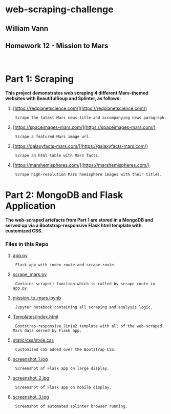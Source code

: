 # web-scraping-challenge

## William Vann
## Homework 12 - **Mission to Mars**

<br>

# Part 1: Scraping


**This project demonstrates web scraping 4 different Mars-themed websites with BeautifulSoup and Splinter, as follows:**


1. [https://redplanetscience.com/](https://redplanetscience.com/)
        
        Scrape the latest Mars news title and accompanying news paragraph.

2. [https://spaceimages-mars.com/](https://spaceimages-mars.com/)

        Scrape a featured Mars image url.

3. [https://galaxyfacts-mars.com/](https://galaxyfacts-mars.com/)

        Scrape an html table with Mars facts.

4. [https://marshemispheres.com/](https://marshemispheres.com/)

        Scrape high-resolution Mars hemisphere images with their titles.


# Part 2: MongoDB and Flask Application

**The web-scraped artefacts from Part 1 are stored in a MongoDB and served up via a Bootstrap-responsive Flask html template with customized CSS.**  

### Files in this Repo

1. [app.py](app.py)

        Flask app with index route and scrape route.

2. [scrape_mars.py](scrape_mars.py)

        Contains scrape() function which is called by scrape route in app.py.

3. [mission_to_mars.ipynb](mission_to_mars.ipynb)

        Jupyter notebook containing all scraping and analysis logic.

4. [Templates/index.html](Templates/index.html)

        Bootstrap-responsive Jinja2 template with all of the web-scraped Mars data served by Flask app.

5. [static/css/style.css](static/css/style.css)

        Customized CSS added over the Bootstrap CSS. 

6. [screenshot_1.jpg](screenshot_1.jpg)

        Screenshot of Flask app on large display.

7. [screenshot_2.jpg](screenshot_2.jpg)

        Screenshot of Flask app on mobile display.

8. [screenshot_3.jpg](screenshot_3.jpg) 

        Screenshot of automated splinter browser running.




